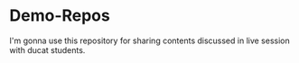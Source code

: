 # Demo-Repos
I'm gonna use this repository for sharing contents discussed in live session with ducat students.
